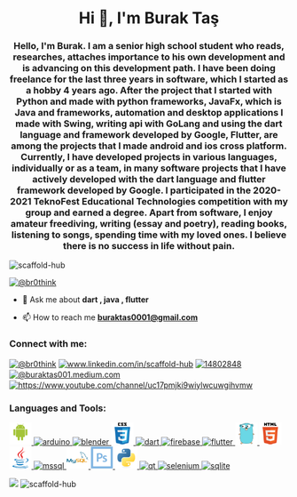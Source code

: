 <h1 align="center">Hi 👋, I'm Burak Taş</h1>
<h3 align="center">Hello, I'm Burak. I am a senior high school student who reads, researches, attaches importance to his own development and is advancing on this development path. I have been doing freelance for the last three years in software, which I started as a hobby 4 years ago. After the project that I started with Python and made with python frameworks, JavaFx, which is Java and frameworks, automation and desktop applications I made with Swing, writing api with GoLang and using the dart language and framework developed by Google, Flutter, are among the projects that I made android and ios cross platform. Currently, I have developed projects in various languages, individually or as a team, in many software projects that I have actively developed with the dart language and flutter framework developed by Google. I participated in the 2020-2021 TeknoFest Educational Technologies competition with my group and earned a degree. Apart from software, I enjoy amateur freediving, writing (essay and poetry), reading books, listening to songs, spending time with my loved ones. I believe there is no success in life without pain.</h3>

<p align="left"> <img src="https://komarev.com/ghpvc/?username=scaffold-hub&label=Profile%20views&color=0e75b6&style=flat" alt="scaffold-hub" /> </p>


<p align="left"> <a href="https://twitter.com/@br0think" target="blank"><img src="https://img.shields.io/twitter/follow/@br0think?logo=twitter&style=for-the-badge" alt="@br0think" /></a> </p>

- 💬 Ask me about **dart , java , flutter**

- 📫 How to reach me **buraktas0001@gmail.com**

<h3 align="left">Connect with me:</h3>
<p align="left">
<a href="https://twitter.com/@br0think" target="blank"><img align="center" src="https://raw.githubusercontent.com/rahuldkjain/github-profile-readme-generator/master/src/images/icons/Social/twitter.svg" alt="@br0think" height="30" width="40" /></a>
<a href="https://linkedin.com/in/www.linkedin.com/in/scaffold-hub" target="blank"><img align="center" src="https://raw.githubusercontent.com/rahuldkjain/github-profile-readme-generator/master/src/images/icons/Social/linked-in-alt.svg" alt="www.linkedin.com/in/scaffold-hub" height="30" width="40" /></a>
<a href="https://stackoverflow.com/users/14802848" target="blank"><img align="center" src="https://raw.githubusercontent.com/rahuldkjain/github-profile-readme-generator/master/src/images/icons/Social/stack-overflow.svg" alt="14802848" height="30" width="40" /></a>
<a href="https://medium.com/@buraktas001.medium.com" target="blank"><img align="center" src="https://raw.githubusercontent.com/rahuldkjain/github-profile-readme-generator/master/src/images/icons/Social/medium.svg" alt="@buraktas001.medium.com" height="30" width="40" /></a>
<a href="https://www.youtube.com/c/https://www.youtube.com/channel/uc17pmjki9wiylwcuwgihvmw" target="blank"><img align="center" src="https://raw.githubusercontent.com/rahuldkjain/github-profile-readme-generator/master/src/images/icons/Social/youtube.svg" alt="https://www.youtube.com/channel/uc17pmjki9wiylwcuwgihvmw" height="30" width="40" /></a>
</p>

<h3 align="left">Languages and Tools:</h3>
<p align="left"> <a href="https://developer.android.com" target="_blank" rel="noreferrer"> <img src="https://raw.githubusercontent.com/devicons/devicon/master/icons/android/android-original-wordmark.svg" alt="android" width="40" height="40"/> </a> <a href="https://www.arduino.cc/" target="_blank" rel="noreferrer"> <img src="https://cdn.worldvectorlogo.com/logos/arduino-1.svg" alt="arduino" width="40" height="40"/> </a> <a href="https://www.blender.org/" target="_blank" rel="noreferrer"> <img src="https://download.blender.org/branding/community/blender_community_badge_white.svg" alt="blender" width="40" height="40"/> </a> <a href="https://www.w3schools.com/css/" target="_blank" rel="noreferrer"> <img src="https://raw.githubusercontent.com/devicons/devicon/master/icons/css3/css3-original-wordmark.svg" alt="css3" width="40" height="40"/> </a> <a href="https://dart.dev" target="_blank" rel="noreferrer"> <img src="https://www.vectorlogo.zone/logos/dartlang/dartlang-icon.svg" alt="dart" width="40" height="40"/> </a> <a href="https://firebase.google.com/" target="_blank" rel="noreferrer"> <img src="https://www.vectorlogo.zone/logos/firebase/firebase-icon.svg" alt="firebase" width="40" height="40"/> </a> <a href="https://flutter.dev" target="_blank" rel="noreferrer"> <img src="https://www.vectorlogo.zone/logos/flutterio/flutterio-icon.svg" alt="flutter" width="40" height="40"/> </a> <a href="https://golang.org" target="_blank" rel="noreferrer"> <img src="https://raw.githubusercontent.com/devicons/devicon/master/icons/go/go-original.svg" alt="go" width="40" height="40"/> </a> <a href="https://www.w3.org/html/" target="_blank" rel="noreferrer"> <img src="https://raw.githubusercontent.com/devicons/devicon/master/icons/html5/html5-original-wordmark.svg" alt="html5" width="40" height="40"/> </a> <a href="https://www.java.com" target="_blank" rel="noreferrer"> <img src="https://raw.githubusercontent.com/devicons/devicon/master/icons/java/java-original.svg" alt="java" width="40" height="40"/> </a> <a href="https://www.microsoft.com/en-us/sql-server" target="_blank" rel="noreferrer"> <img src="https://www.svgrepo.com/show/303229/microsoft-sql-server-logo.svg" alt="mssql" width="40" height="40"/> </a> <a href="https://www.mysql.com/" target="_blank" rel="noreferrer"> <img src="https://raw.githubusercontent.com/devicons/devicon/master/icons/mysql/mysql-original-wordmark.svg" alt="mysql" width="40" height="40"/> </a> <a href="https://www.photoshop.com/en" target="_blank" rel="noreferrer"> <img src="https://raw.githubusercontent.com/devicons/devicon/master/icons/photoshop/photoshop-line.svg" alt="photoshop" width="40" height="40"/> </a> <a href="https://www.python.org" target="_blank" rel="noreferrer"> <img src="https://raw.githubusercontent.com/devicons/devicon/master/icons/python/python-original.svg" alt="python" width="40" height="40"/> </a> <a href="https://www.qt.io/" target="_blank" rel="noreferrer"> <img src="https://upload.wikimedia.org/wikipedia/commons/0/0b/Qt_logo_2016.svg" alt="qt" width="40" height="40"/> </a> <a href="https://www.selenium.dev" target="_blank" rel="noreferrer"> <img src="https://raw.githubusercontent.com/detain/svg-logos/780f25886640cef088af994181646db2f6b1a3f8/svg/selenium-logo.svg" alt="selenium" width="40" height="40"/> </a> <a href="https://www.sqlite.org/" target="_blank" rel="noreferrer"> <img src="https://www.vectorlogo.zone/logos/sqlite/sqlite-icon.svg" alt="sqlite" width="40" height="40"/> </a> </p>

<p><img align="left" src="https://github-readme-stats.vercel.app/api/top-langs?username=scaffold-hub&show_icons=true&locale=en&layout=compact%22%20alt=%22scaffold-hub" /></p>
<p>&nbsp;<img align="center" src="https://github-readme-stats.vercel.app/api?username=scaffold-hub&show_icons=true&locale=en" alt="scaffold-hub" /></p>
